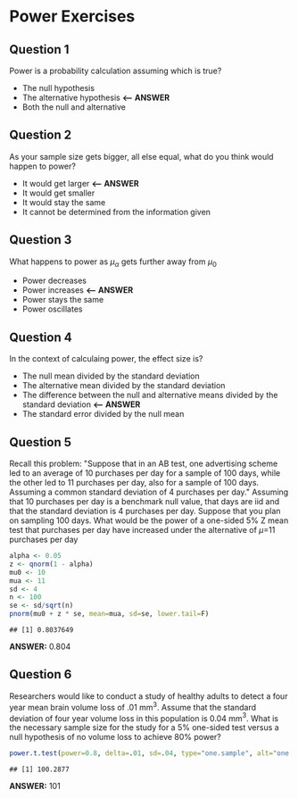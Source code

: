 # Power Exercises

## Question 1

Power is a probability calculation assuming which is true?

- The null hypothesis
- The alternative hypothesis **<-- ANSWER**
- Both the null and alternative

## Question 2

As your sample size gets bigger, all else equal, what do you think would happen to power?

- It would get larger **<-- ANSWER**
- It would get smaller
- It would stay the same
- It cannot be determined from the information given

## Question 3

What happens to power as $\mu_\alpha$ gets further away from $\mu_0$

- Power decreases
- Power increases **<-- ANSWER**
- Power stays the same
- Power oscillates

## Question 4

In the context of calculaing power, the effect size is?

- The null mean divided by the standard deviation
- The alternative mean divided by the standard deviation
- The difference between the null and alternative means divided by the standard deviation **<-- ANSWER**
- The standard error divided by the null mean

## Question 5

Recall this problem: "Suppose that in an AB test, one advertising scheme led to an average of 10 purchases per day for a sample of 100 days, while the other led to 11 purchases per day, also for a sample of 100 days. Assuming a common standard deviation of 4 purchases per day." Assuming that 10 purchases per day is a benchmark null value, that days are iid and that the standard deviation is 4 purchases per day. Suppose that you plan on sampling 100 days. What would be the power of a one-sided 5% Z mean test that purchases per day have increased under the alternative of $\mu$=11 purchases per day


```r
alpha <- 0.05
z <- qnorm(1 - alpha)
mu0 <- 10
mua <- 11
sd <- 4
n <- 100
se <- sd/sqrt(n)
pnorm(mu0 + z * se, mean=mua, sd=se, lower.tail=F)
```

```
## [1] 0.8037649
```

**ANSWER:** 0.804

## Question 6

Researchers would like to conduct a study of healthy adults to detect a four year mean brain volume loss of .01 mm$^3$. Assume that the standard deviation of four year volume loss in this population is 0.04 mm$^3$. What is the necessary sample size for the study for a 5% one-sided test versus a null hypothesis of no volume loss to achieve 80% power?


```r
power.t.test(power=0.8, delta=.01, sd=.04, type="one.sample", alt="one.sided")$n
```

```
## [1] 100.2877
```

**ANSWER:** 101
